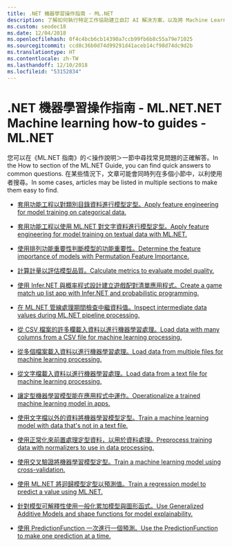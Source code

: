```yaml
---
title: .NET 機器學習操作指南 - ML.NET
description: 了解如何執行特定工作協助建立自訂 AI 解決方案，以及將 Machine Learning 整合到您的.NET 應用程式。
ms.custom: seodec18
ms.date: 12/04/2018
ms.openlocfilehash: 0f4c4bcb6cb14390a7ccb99fb6b8c55a79e71025
ms.sourcegitcommit: ccd8c36b0d74d99291d41aceb14cf98d74dc9d2b
ms.translationtype: HT
ms.contentlocale: zh-TW
ms.lasthandoff: 12/10/2018
ms.locfileid: "53152834"
---
```

# <a name="net-machine-learning-how-to-guides---mlnet"></a><span data-ttu-id="e10ff-103">.NET 機器學習操作指南 - ML.NET</span><span class="sxs-lookup"><span data-stu-id="e10ff-103">.NET Machine learning how-to guides - ML.NET</span></span>

<span data-ttu-id="e10ff-104">您可以在《ML.NET 指南》的＜操作說明＞一節中尋找常見問題的正確解答。</span><span class="sxs-lookup"><span data-stu-id="e10ff-104">In the How to section of the ML.NET Guide, you can find quick answers to common questions.</span></span> <span data-ttu-id="e10ff-105">在某些情況下，文章可能會同時列在多個小節中，以利使用者搜尋。</span><span class="sxs-lookup"><span data-stu-id="e10ff-105">In some cases, articles may be listed in multiple sections to make them easy to find.</span></span>

* [<span data-ttu-id="e10ff-106">套用功能工程以對類別目錄資料進行模型定型。</span><span class="sxs-lookup"><span data-stu-id="e10ff-106">Apply feature engineering for model training on categorical data.</span></span>](train-model-categorical-ml-net.md)

* [<span data-ttu-id="e10ff-107">套用功能工程以使用 ML.NET 對文字資料進行模型定型。</span><span class="sxs-lookup"><span data-stu-id="e10ff-107">Apply feature engineering for model training on textual data with ML.NET.</span></span>](train-model-textual-ml-net.md)

* [<span data-ttu-id="e10ff-108">使用排列功能重要性判斷模型的功能重要性。</span><span class="sxs-lookup"><span data-stu-id="e10ff-108">Determine the feature importance of models with Permutation Feature Importance.</span></span>](determine-global-feature-importance-in-model.md)

* [<span data-ttu-id="e10ff-109">計算計量以評估模型品質。</span><span class="sxs-lookup"><span data-stu-id="e10ff-109">Calculate metrics to evaluate model quality.</span></span>](verify-model-quality-ml-net.md)

* [<span data-ttu-id="e10ff-110">使用 Infer.NET 與概率程式設計建立遊戲配對清單應用程式。</span><span class="sxs-lookup"><span data-stu-id="e10ff-110">Create a game match up list app with Infer.NET and probabilistic programming.</span></span>](matchup-app-infer-net.md)

* [<span data-ttu-id="e10ff-111">在 ML.NET 管線處理期間檢查中繼資料值。</span><span class="sxs-lookup"><span data-stu-id="e10ff-111">Inspect intermediate data values during ML.NET pipeline processing.</span></span>](inspect-intermediate-data-ml-net.md)

* [<span data-ttu-id="e10ff-112">從 CSV 檔案的許多欄載入資料以進行機器學習處理。</span><span class="sxs-lookup"><span data-stu-id="e10ff-112">Load data with many columns from a CSV file for machine learning processing.</span></span>](load-data-from-mult-column-csv-ml-net.md)

* [<span data-ttu-id="e10ff-113">從多個檔案載入資料以進行機器學習處理。</span><span class="sxs-lookup"><span data-stu-id="e10ff-113">Load data from multiple files for machine learning processing.</span></span>](load-data-from-multiple-files-ml-net.md)

* [<span data-ttu-id="e10ff-114">從文字檔載入資料以進行機器學習處理。</span><span class="sxs-lookup"><span data-stu-id="e10ff-114">Load data from a text file for machine learning processing.</span></span>](load-data-from-text-file-ml-net.md)

* [<span data-ttu-id="e10ff-115">讓定型機器學習模型能在應用程式中運作。</span><span class="sxs-lookup"><span data-stu-id="e10ff-115">Operationalize a trained machine learning model in apps.</span></span>](consuming-model-ml-net.md)

* [<span data-ttu-id="e10ff-116">使用文字檔以外的資料將機器學習模型定型。</span><span class="sxs-lookup"><span data-stu-id="e10ff-116">Train a machine learning model with data that's not in a text file.</span></span>](load-non-file-training-data-ml-net.md)

* [<span data-ttu-id="e10ff-117">使用正常化來前置處理定型資料，以用於資料處理。</span><span class="sxs-lookup"><span data-stu-id="e10ff-117">Preprocess training data with normalizers to use in data processing.</span></span>](normalizers-preprocess-data-ml-net.md)

* [<span data-ttu-id="e10ff-118">使用交叉驗證將機器學習模型定型。</span><span class="sxs-lookup"><span data-stu-id="e10ff-118">Train a machine learning model using cross-validation.</span></span>](train-cross-validation-ml-net.md)

* [<span data-ttu-id="e10ff-119">使用 ML.NET 將迴歸模型定型以預測值。</span><span class="sxs-lookup"><span data-stu-id="e10ff-119">Train a regression model to predict a value using ML.NET.</span></span>](train-regression-model-ml-net.md)

* [<span data-ttu-id="e10ff-120">針對模型可解釋性使用一般化累加模型與圖形函式。</span><span class="sxs-lookup"><span data-stu-id="e10ff-120">Use Generalized Additive Models and shape functions for model explainability.</span></span>](use-gams-for-model-explainability.md)

* [<span data-ttu-id="e10ff-121">使用 PredictionFunction 一次進行一個預測。</span><span class="sxs-lookup"><span data-stu-id="e10ff-121">Use the PredictionFunction to make one prediction at a time.</span></span>](single-predict-model-ml-net.md)

